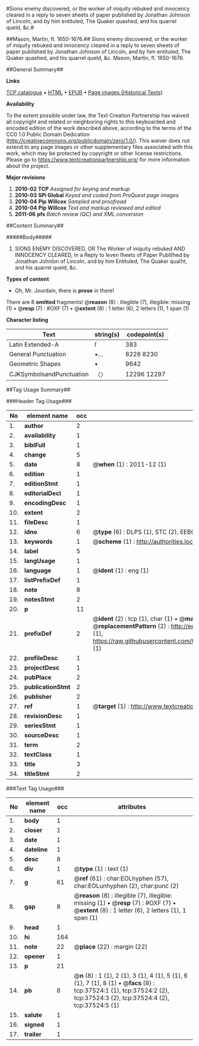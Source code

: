 #Sions enemy discovered, or the worker of iniquity rebuked and innocency cleared in a reply to seven sheets of paper published by Jonathan Johnson of Lincoln, and by him entituled, The Quaker quashed, and his quarrel queld, &c.#

##Mason, Martin, fl. 1650-1676.##
Sions enemy discovered, or the worker of iniquity rebuked and innocency cleared in a reply to seven sheets of paper published by Jonathan Johnson of Lincoln, and by him entituled, The Quaker quashed, and his quarrel queld, &c.
Mason, Martin, fl. 1650-1676.

##General Summary##

**Links**

[TCP catalogue](http://www.ota.ox.ac.uk/tcp/)  • 
[HTML](http://tei.it.ox.ac.uk/tcp/Texts-HTML/free/A52/A52181.html)  • 
[EPUB](http://tei.it.ox.ac.uk/tcp/Texts-EPUB/free/A52/A52181.epub) • 
[Page images (Historical Texts)](https://historicaltexts.jisc.ac.uk/eebo-99833049e)

**Availability**

To the extent possible under law, the Text Creation Partnership has waived all copyright and related or neighboring rights to this keyboarded and encoded edition of the work described above, according to the terms of the CC0 1.0 Public Domain Dedication (http://creativecommons.org/publicdomain/zero/1.0/). This waiver does not extend to any page images or other supplementary files associated with this work, which may be protected by copyright or other license restrictions. Please go to https://www.textcreationpartnership.org/ for more information about the project.

**Major revisions**

1. __2010-02__ __TCP__ *Assigned for keying and markup*
1. __2010-03__ __SPi Global__ *Keyed and coded from ProQuest page images*
1. __2010-04__ __Pip Willcox__ *Sampled and proofread*
1. __2010-04__ __Pip Willcox__ *Text and markup reviewed and edited*
1. __2011-06__ __pfs__ *Batch review (QC) and XML conversion*

##Content Summary##

#####Body#####

1. SIONS ENEMY DISCOVERED, OR The Worker of iniquity rebuked AND INNOCENCY CLEARED, In a Reply to ſeven ſheets of Paper Publiſhed by Jonathan Johnſon of Lincoln, and by him Entituled, The Quaker quaſht, and his quarrel queld, &c.

**Types of content**

  * Oh, Mr. Jourdain, there is **prose** in there!

There are 8 **omitted** fragments! 
 @__reason__ (8) : illegible (7), illegible: missing (1)  •  @__resp__ (7) : #OXF (7)  •  @__extent__ (8) : 1 letter (6), 2 letters (1), 1 span (1)

**Character listing**


|Text|string(s)|codepoint(s)|
|---|---|---|
|Latin Extended-A|ſ|383|
|General Punctuation|•…|8226 8230|
|Geometric Shapes|▪|9642|
|CJKSymbolsandPunctuation|〈〉|12296 12297|

##Tag Usage Summary##

###Header Tag Usage###

|No|element name|occ|attributes|
|---|---|---|---|
|1.|__author__|2||
|2.|__availability__|1||
|3.|__biblFull__|1||
|4.|__change__|5||
|5.|__date__|8| @__when__ (1) : 2011-12 (1)|
|6.|__edition__|1||
|7.|__editionStmt__|1||
|8.|__editorialDecl__|1||
|9.|__encodingDesc__|1||
|10.|__extent__|2||
|11.|__fileDesc__|1||
|12.|__idno__|6| @__type__ (6) : DLPS (1), STC (2), EEBO-CITATION (1), PROQUEST (1), VID (1)|
|13.|__keywords__|1| @__scheme__ (1) : http://authorities.loc.gov/ (1)|
|14.|__label__|5||
|15.|__langUsage__|1||
|16.|__language__|1| @__ident__ (1) : eng (1)|
|17.|__listPrefixDef__|1||
|18.|__note__|8||
|19.|__notesStmt__|2||
|20.|__p__|11||
|21.|__prefixDef__|2| @__ident__ (2) : tcp (1), char (1)  •  @__matchPattern__ (2) : ([0-9\-]+):([0-9IVX]+) (1), (.+) (1)  •  @__replacementPattern__ (2) : http://eebo.chadwyck.com/downloadtiff?vid=$1&page=$2 (1), https://raw.githubusercontent.com/textcreationpartnership/Texts/master/tcpchars.xml#$1 (1)|
|22.|__profileDesc__|1||
|23.|__projectDesc__|1||
|24.|__pubPlace__|2||
|25.|__publicationStmt__|2||
|26.|__publisher__|2||
|27.|__ref__|1| @__target__ (1) : http://www.textcreationpartnership.org/docs/. (1)|
|28.|__revisionDesc__|1||
|29.|__seriesStmt__|1||
|30.|__sourceDesc__|1||
|31.|__term__|2||
|32.|__textClass__|1||
|33.|__title__|3||
|34.|__titleStmt__|2||


###Text Tag Usage###

|No|element name|occ|attributes|
|---|---|---|---|
|1.|__body__|1||
|2.|__closer__|1||
|3.|__date__|1||
|4.|__dateline__|1||
|5.|__desc__|8||
|6.|__div__|1| @__type__ (1) : text (1)|
|7.|__g__|61| @__ref__ (61) : char:EOLhyphen (57), char:EOLunhyphen (2), char:punc (2)|
|8.|__gap__|8| @__reason__ (8) : illegible (7), illegible: missing (1)  •  @__resp__ (7) : #OXF (7)  •  @__extent__ (8) : 1 letter (6), 2 letters (1), 1 span (1)|
|9.|__head__|1||
|10.|__hi__|164||
|11.|__note__|22| @__place__ (22) : margin (22)|
|12.|__opener__|1||
|13.|__p__|21||
|14.|__pb__|8| @__n__ (8) : 1 (1), 2 (1), 3 (1), 4 (1), 5 (1), 6 (1), 7 (1), 8 (1)  •  @__facs__ (8) : tcp:37524:1 (1), tcp:37524:2 (2), tcp:37524:3 (2), tcp:37524:4 (2), tcp:37524:5 (1)|
|15.|__salute__|1||
|16.|__signed__|1||
|17.|__trailer__|1||
